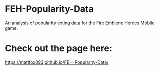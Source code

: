 # FEH-Popularity-Data
An analysis of popularity voting data for the Fire Emblem: Heroes Mobile game.

# Check out the page here:
https://mattfox893.github.io/FEH-Popularity-Data/


